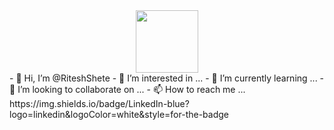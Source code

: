 <div id="header" align="center">
  <img src="https://media.giphy.com/media/M9gbBd9nbDrOTu1Mqx/giphy.gif" width="100"/>
</div>
- 👋 Hi, I’m @RiteshShete
- 👀 I’m interested in ...
- 🌱 I’m currently learning ...
- 💞️ I’m looking to collaborate on ...
- 📫 How to reach me ...
https://img.shields.io/badge/LinkedIn-blue?logo=linkedin&logoColor=white&style=for-the-badge 
<!---
RiteshShete/RiteshShete is a ✨ special ✨ repository because its `README.md` (this file) appears on your GitHub profile.
You can click the Preview link to take a look at your changes.
--->
